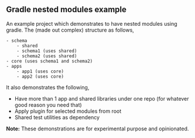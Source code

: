 ## Gradle nested modules example

An example project which demonstrates to have nested modules using gradle. The (made out complex) structure as follows,

```
- schema
    - shared
    - schema1 (uses shared)
    - schema2 (uses shared)
- core (uses schema1 and schema2)
- apps
    - app1 (uses core)
    - app2 (uses core)
```

It also demonstrates the following,

* Have more than 1 app and shared libraries under one repo (for whatever good reason you need that)
* Apply plugin for selected modules from root
* Shared test utilities as dependency

**Note:** These demonstrations are for experimental purpose and opinionated.
